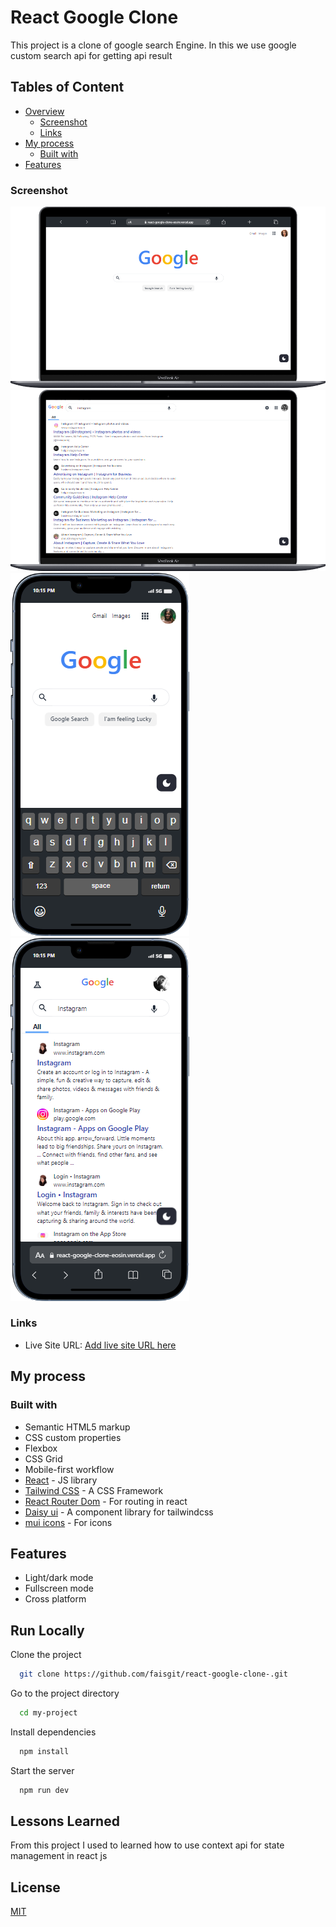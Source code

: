 
# React Google Clone

This project is a clone of google search Engine. In this we use google custom search api for getting api result


## Tables of Content

- [Overview](#overview)
  - [Screenshot](#screenshot)
  - [Links](#links)
- [My process](#my-process)
  - [Built with](#built-with)
- [Features](#Features)


### Screenshot

![](./public/search-page-desktop.png)
![](./public/search-result-page-desktop.png)
![](./public/search-page-mobile.png)
![](./public/search-result-page-mobile.png)


### Links

- Live Site URL: [Add live site URL here](https://react-google-clone-eosin.vercel.app/)


## My process

### Built with

- Semantic HTML5 markup
- CSS custom properties
- Flexbox
- CSS Grid
- Mobile-first workflow
- [React](https://react.dev/) - JS library
- [Tailwind CSS](https://tailwindcss.com/) - A CSS Framework
- [React Router Dom](https://www.npmjs.com/package/react-router-dom) - For  routing in react
- [Daisy ui](https://daisyui.com/) - A component library for tailwindcss
- [mui icons](https://mui.com/material-ui/material-icons/) - For icons





## Features

- Light/dark mode 
- Fullscreen mode
- Cross platform


## Run Locally

Clone the project

```bash
  git clone https://github.com/faisgit/react-google-clone-.git
```

Go to the project directory

```bash
  cd my-project
```

Install dependencies

```bash
  npm install
```

Start the server

```bash
  npm run dev
```


## Lessons Learned

From this project I used to learned how to use context api for state management in react js 


## License

[MIT](https://choosealicense.com/licenses/mit/)


